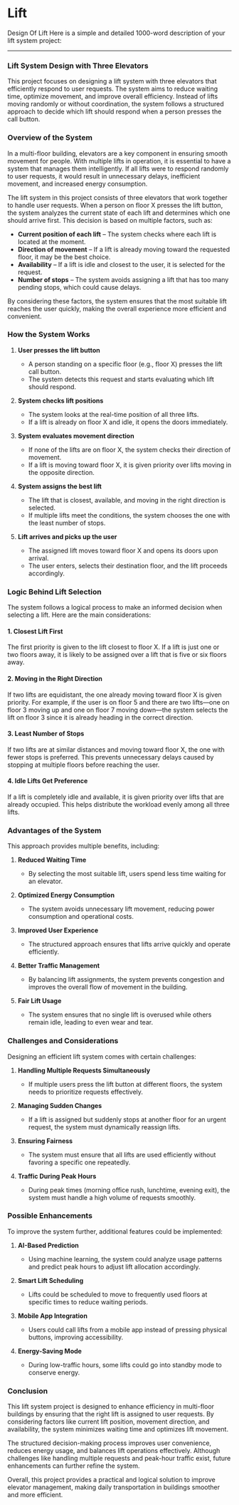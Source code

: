 # Lift
Design Of Lift
Here is a simple and detailed 1000-word description of your lift system project:  

---

### **Lift System Design with Three Elevators**  

This project focuses on designing a lift system with three elevators that efficiently respond to user requests. The system aims to reduce waiting time, optimize movement, and improve overall efficiency. Instead of lifts moving randomly or without coordination, the system follows a structured approach to decide which lift should respond when a person presses the call button.  

### **Overview of the System**  

In a multi-floor building, elevators are a key component in ensuring smooth movement for people. With multiple lifts in operation, it is essential to have a system that manages them intelligently. If all lifts were to respond randomly to user requests, it would result in unnecessary delays, inefficient movement, and increased energy consumption.  

The lift system in this project consists of three elevators that work together to handle user requests. When a person on floor X presses the lift button, the system analyzes the current state of each lift and determines which one should arrive first. This decision is based on multiple factors, such as:  

- **Current position of each lift** – The system checks where each lift is located at the moment.  
- **Direction of movement** – If a lift is already moving toward the requested floor, it may be the best choice.  
- **Availability** – If a lift is idle and closest to the user, it is selected for the request.  
- **Number of stops** – The system avoids assigning a lift that has too many pending stops, which could cause delays.  

By considering these factors, the system ensures that the most suitable lift reaches the user quickly, making the overall experience more efficient and convenient.  

### **How the System Works**  

1. **User presses the lift button**  
   - A person standing on a specific floor (e.g., floor X) presses the lift call button.  
   - The system detects this request and starts evaluating which lift should respond.  

2. **System checks lift positions**  
   - The system looks at the real-time position of all three lifts.  
   - If a lift is already on floor X and idle, it opens the doors immediately.  

3. **System evaluates movement direction**  
   - If none of the lifts are on floor X, the system checks their direction of movement.  
   - If a lift is moving toward floor X, it is given priority over lifts moving in the opposite direction.  

4. **System assigns the best lift**  
   - The lift that is closest, available, and moving in the right direction is selected.  
   - If multiple lifts meet the conditions, the system chooses the one with the least number of stops.  

5. **Lift arrives and picks up the user**  
   - The assigned lift moves toward floor X and opens its doors upon arrival.  
   - The user enters, selects their destination floor, and the lift proceeds accordingly.  

### **Logic Behind Lift Selection**  

The system follows a logical process to make an informed decision when selecting a lift. Here are the main considerations:  

#### **1. Closest Lift First**  
The first priority is given to the lift closest to floor X. If a lift is just one or two floors away, it is likely to be assigned over a lift that is five or six floors away.  

#### **2. Moving in the Right Direction**  
If two lifts are equidistant, the one already moving toward floor X is given priority. For example, if the user is on floor 5 and there are two lifts—one on floor 3 moving up and one on floor 7 moving down—the system selects the lift on floor 3 since it is already heading in the correct direction.  

#### **3. Least Number of Stops**  
If two lifts are at similar distances and moving toward floor X, the one with fewer stops is preferred. This prevents unnecessary delays caused by stopping at multiple floors before reaching the user.  

#### **4. Idle Lifts Get Preference**  
If a lift is completely idle and available, it is given priority over lifts that are already occupied. This helps distribute the workload evenly among all three lifts.  

### **Advantages of the System**  

This approach provides multiple benefits, including:  

1. **Reduced Waiting Time**  
   - By selecting the most suitable lift, users spend less time waiting for an elevator.  

2. **Optimized Energy Consumption**  
   - The system avoids unnecessary lift movement, reducing power consumption and operational costs.  

3. **Improved User Experience**  
   - The structured approach ensures that lifts arrive quickly and operate efficiently.  

4. **Better Traffic Management**  
   - By balancing lift assignments, the system prevents congestion and improves the overall flow of movement in the building.  

5. **Fair Lift Usage**  
   - The system ensures that no single lift is overused while others remain idle, leading to even wear and tear.  

### **Challenges and Considerations**  

Designing an efficient lift system comes with certain challenges:  

1. **Handling Multiple Requests Simultaneously**  
   - If multiple users press the lift button at different floors, the system needs to prioritize requests effectively.  

2. **Managing Sudden Changes**  
   - If a lift is assigned but suddenly stops at another floor for an urgent request, the system must dynamically reassign lifts.  

3. **Ensuring Fairness**  
   - The system must ensure that all lifts are used efficiently without favoring a specific one repeatedly.  

4. **Traffic During Peak Hours**  
   - During peak times (morning office rush, lunchtime, evening exit), the system must handle a high volume of requests smoothly.  

### **Possible Enhancements**  

To improve the system further, additional features could be implemented:  

1. **AI-Based Prediction**  
   - Using machine learning, the system could analyze usage patterns and predict peak hours to adjust lift allocation accordingly.  

2. **Smart Lift Scheduling**  
   - Lifts could be scheduled to move to frequently used floors at specific times to reduce waiting periods.  

3. **Mobile App Integration**  
   - Users could call lifts from a mobile app instead of pressing physical buttons, improving accessibility.  

4. **Energy-Saving Mode**  
   - During low-traffic hours, some lifts could go into standby mode to conserve energy.  

### **Conclusion**  

This lift system project is designed to enhance efficiency in multi-floor buildings by ensuring that the right lift is assigned to user requests. By considering factors like current lift position, movement direction, and availability, the system minimizes waiting time and optimizes lift movement.  

The structured decision-making process improves user convenience, reduces energy usage, and balances lift operations effectively. Although challenges like handling multiple requests and peak-hour traffic exist, future enhancements can further refine the system.  

Overall, this project provides a practical and logical solution to improve elevator management, making daily transportation in buildings smoother and more efficient.
